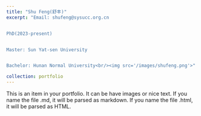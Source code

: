 ```yaml
---
title: "Shu Feng(舒丰)"
excerpt: "Email: shufeng@sysucc.org.cn


PhD(2023-present)


Master: Sun Yat-sen University


Bachelor: Hunan Normal University<br/><img src='/images/shufeng.png'>"

collection: portfolio
---
```


This is an item in your portfolio. It can be have images or nice text. If you name the file .md, it will be parsed as markdown. If you name the file .html, it will be parsed as HTML. 
